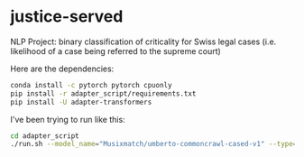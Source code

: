 # justice-served
NLP Project: binary classification of criticality for Swiss legal cases (i.e. likelihood of a case being referred to the supreme court)


Here are the dependencies:

```bash
conda install -c pytorch pytorch cpuonly
pip install -r adapter_script/requirements.txt
pip install -U adapter-transformers
```

I've been trying to run like this:

```bash
cd adapter_script
./run.sh --model_name="Musixmatch/umberto-commoncrawl-cased-v1" --type="hierearchical" --language="it" --train_language="it" --mode="train" --sub_datasets=False --seed=123 --debug=True
```